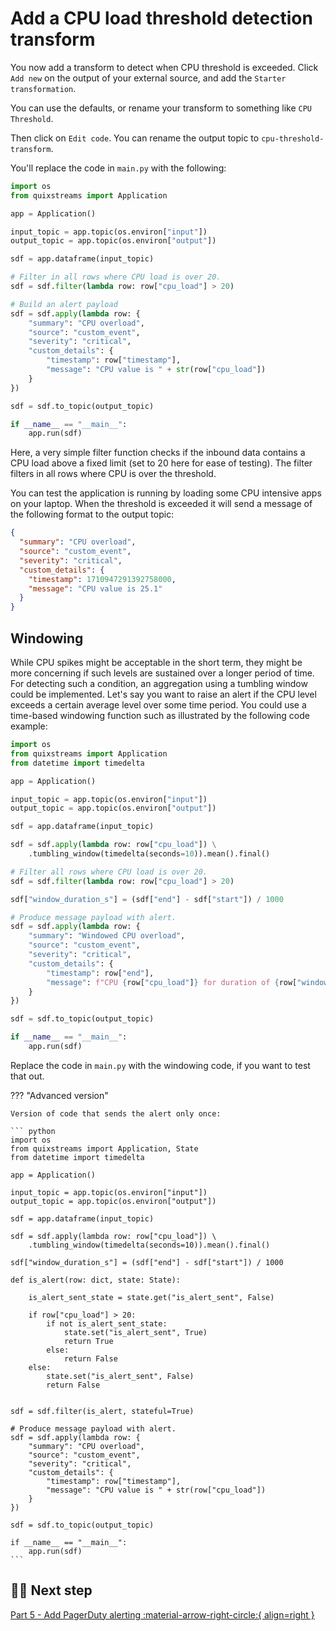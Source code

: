 # Add a CPU load threshold detection transform

You now add a transform to detect when CPU threshold is exceeded. Click `Add new` on the output of your external source, and add the `Starter transformation`. 

You can use the defaults, or rename your transform to something like `CPU Threshold`. 

Then click on `Edit code`. You can rename the output topic to `cpu-threshold-transform`.

You'll replace the code in `main.py` with the following:

``` python
import os
from quixstreams import Application

app = Application()

input_topic = app.topic(os.environ["input"])
output_topic = app.topic(os.environ["output"])

sdf = app.dataframe(input_topic)

# Filter in all rows where CPU load is over 20.
sdf = sdf.filter(lambda row: row["cpu_load"] > 20)

# Build an alert payload
sdf = sdf.apply(lambda row: {
    "summary": "CPU overload",
    "source": "custom_event",
    "severity": "critical",
    "custom_details": {
        "timestamp": row["timestamp"],
        "message": "CPU value is " + str(row["cpu_load"])
    }
})

sdf = sdf.to_topic(output_topic)

if __name__ == "__main__":
    app.run(sdf)
```

Here, a very simple filter function checks if the inbound data contains a CPU load above a fixed limit (set to 20 here for ease of testing). The filter filters in all rows where CPU is over the threshold.

You can test the application is running by loading some CPU intensive apps on your laptop. When the threshold is exceeded it will send a message of the following format to the output topic:

``` json
{
  "summary": "CPU overload",
  "source": "custom_event",
  "severity": "critical",
  "custom_details": {
    "timestamp": 1710947291392758000,
    "message": "CPU value is 25.1"
  }
}
```

## Windowing

While CPU spikes might be acceptable in the short term, they might be more concerning if such levels are sustained over a longer period of time. For detecting such a condition, an aggregation using a tumbling window could be implemented. Let's say you want to raise an alert if the CPU level exceeds a certain average level over some time period. You could use a time-based windowing function such as illustrated by the following code example:

``` python
import os
from quixstreams import Application
from datetime import timedelta

app = Application()

input_topic = app.topic(os.environ["input"])
output_topic = app.topic(os.environ["output"])

sdf = app.dataframe(input_topic)

sdf = sdf.apply(lambda row: row["cpu_load"]) \
    .tumbling_window(timedelta(seconds=10)).mean().final()

# Filter all rows where CPU load is over 20.
sdf = sdf.filter(lambda row: row["cpu_load"] > 20)

sdf["window_duration_s"] = (sdf["end"] - sdf["start"]) / 1000

# Produce message payload with alert.
sdf = sdf.apply(lambda row: {
    "summary": "Windowed CPU overload",
    "source": "custom_event",
    "severity": "critical",
    "custom_details": {
        "timestamp": row["end"],
        "message": f"CPU {row["cpu_load"]} for duration of {row["window_duration_s"]} seconds."
    }
})

sdf = sdf.to_topic(output_topic)

if __name__ == "__main__":
    app.run(sdf)
```

Replace the code in `main.py` with the windowing code, if you want to test that out.

??? "Advanced version"

    Version of code that sends the alert only once:

    ``` python
    import os
    from quixstreams import Application, State
    from datetime import timedelta

    app = Application()

    input_topic = app.topic(os.environ["input"])
    output_topic = app.topic(os.environ["output"])

    sdf = app.dataframe(input_topic)

    sdf = sdf.apply(lambda row: row["cpu_load"]) \
        .tumbling_window(timedelta(seconds=10)).mean().final()

    sdf["window_duration_s"] = (sdf["end"] - sdf["start"]) / 1000

    def is_alert(row: dict, state: State):
        
        is_alert_sent_state = state.get("is_alert_sent", False)
        
        if row["cpu_load"] > 20:
            if not is_alert_sent_state:
                state.set("is_alert_sent", True)
                return True        
            else:
                return False
        else:
            state.set("is_alert_sent", False)
            return False
            

    sdf = sdf.filter(is_alert, stateful=True)

    # Produce message payload with alert.
    sdf = sdf.apply(lambda row: {
        "summary": "CPU overload",
        "source": "custom_event",
        "severity": "critical",
        "custom_details": {
            "timestamp": row["timestamp"],
            "message": "CPU value is " + str(row["cpu_load"])
        }
    })

    sdf = sdf.to_topic(output_topic)

    if __name__ == "__main__":
        app.run(sdf)
    ```

## 🏃‍♀️ Next step

[Part 5 - Add PagerDuty alerting :material-arrow-right-circle:{ align=right }](./add-alerting.md)
